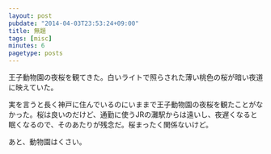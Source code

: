 ```yaml
---
layout: post
pubdate: "2014-04-03T23:53:24+09:00"
title: 無題
tags: [misc]
minutes: 6
pagetype: posts
---
```

王子動物園の夜桜を観てきた。白いライトで照らされた薄い桃色の桜が暗い夜道に映えていた。

実を言うと長く神戸に住んでいるのにいままで王子動物園の夜桜を観たことがなかった。桜は良いのだけど、通勤に使うJRの灘駅からは遠いし、夜遅くなると眠くなるので、そのあたりが残念だ。桜まったく関係ないけど。

あと、動物園はくさい。

